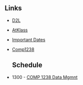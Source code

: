 ## Links
- [D2L](https://learn.georgebrown.ca)
- [AtKlass](https://app.atklass.com)
- [Important Dates](https://www.georgebrown.ca/current-students/important-dates?term=27246&category=131)
- [Comp1238](comp1238.md)

  ## Schedule
- 1300 - <a href="https://learn.georgebrown.ca/d2l/home/412494">COMP 1238 Data Mgmnt</a>
